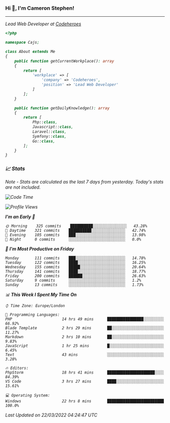 ### Hi 👋, I'm Cameron Stephen!
<hr>
<p><em>Lead Web Developer at <a href="https://codeheroes.co.uk">Codeheroes</a></p>


```php
<?php

namespace Cajs;

class About extends Me
{
    public function getCurrentWorkplace(): array
    {
        return [
            'workplace' => [
                'company' => 'Codeheroes',
                'position' => 'Lead Web Developer'
            ]
        ];
    }

    public function getDailyKnowledge(): array
    {
        return [
            Php::class,
            Javascript::class,
            Laravel::class,
            Symfony::class,
            Go::class,
        ];
    }
}
```

### 📈 Stats
<p><em>Note - Stats are calculated as the last 7 days from yesterday. Today's stats are not included.</em></p>


<!--START_SECTION:waka-->
![Code Time](http://img.shields.io/badge/Code%20Time-2%2C750%20hrs%2041%20mins-blue)

![Profile Views](http://img.shields.io/badge/Profile%20Views-0-blue)

**I'm an Early 🐤** 

```text
🌞 Morning    325 commits    ██████████░░░░░░░░░░░░░░░   43.28% 
🌆 Daytime    321 commits    ██████████░░░░░░░░░░░░░░░   42.74% 
🌃 Evening    105 commits    ███░░░░░░░░░░░░░░░░░░░░░░   13.98% 
🌙 Night      0 commits      ░░░░░░░░░░░░░░░░░░░░░░░░░   0.0%

```
📅 **I'm Most Productive on Friday** 

```text
Monday       111 commits    ███░░░░░░░░░░░░░░░░░░░░░░   14.78% 
Tuesday      122 commits    ████░░░░░░░░░░░░░░░░░░░░░   16.25% 
Wednesday    155 commits    █████░░░░░░░░░░░░░░░░░░░░   20.64% 
Thursday     141 commits    ████░░░░░░░░░░░░░░░░░░░░░   18.77% 
Friday       200 commits    ██████░░░░░░░░░░░░░░░░░░░   26.63% 
Saturday     9 commits      ░░░░░░░░░░░░░░░░░░░░░░░░░   1.2% 
Sunday       13 commits     ░░░░░░░░░░░░░░░░░░░░░░░░░   1.73%

```


📊 **This Week I Spent My Time On** 

```text
⌚︎ Time Zone: Europe/London

💬 Programming Languages: 
PHP                      14 hrs 49 mins      ████████████████░░░░░░░░░   66.92% 
Blade Template           2 hrs 29 mins       ██░░░░░░░░░░░░░░░░░░░░░░░   11.27% 
Markdown                 2 hrs 10 mins       ██░░░░░░░░░░░░░░░░░░░░░░░   9.83% 
JavaScript               1 hr 25 mins        █░░░░░░░░░░░░░░░░░░░░░░░░   6.45% 
Text                     43 mins             ░░░░░░░░░░░░░░░░░░░░░░░░░   3.28%

🔥 Editors: 
PhpStorm                 18 hrs 41 mins      █████████████████████░░░░   84.39% 
VS Code                  3 hrs 27 mins       ████░░░░░░░░░░░░░░░░░░░░░   15.61%

💻 Operating System: 
Windows                  22 hrs 8 mins       █████████████████████████   100.0%

```


 Last Updated on 22/03/2022 04:24:47 UTC
<!--END_SECTION:waka-->
